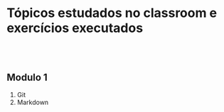 # Tópicos estudados no classroom e exercícios executados

</br>
</br>  

## Modulo 1
1. Git</br>
2. Markdown</br>

